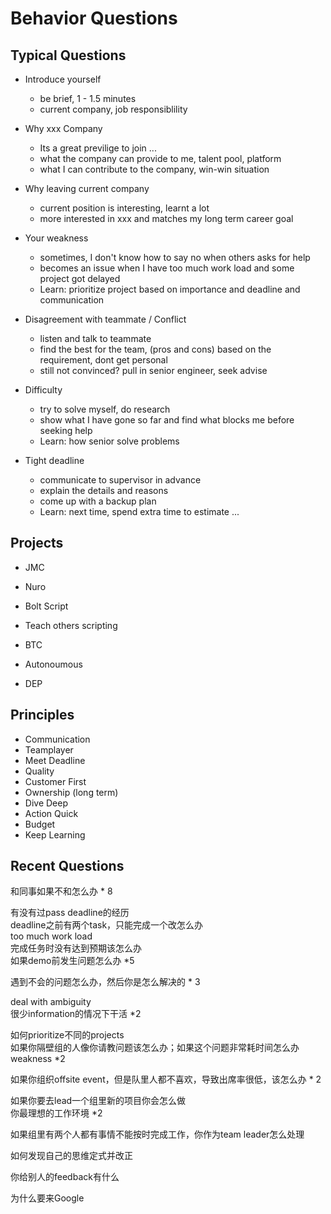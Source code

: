 # Behavior Questions


## Typical Questions

* Introduce yourself
  - be brief, 1 - 1.5 minutes
  - current company, job responsiblility

* Why xxx Company
  - Its a great previlige to join ... 
  - what the company can provide to me, talent pool, platform
  - what I can contribute to the company, win-win situation

* Why leaving current company
  - current position is interesting, learnt a lot
  - more interested in xxx and matches my long term career goal

* Your weakness
  - sometimes, I don't know how to say no when others asks for help
  - becomes an issue when I have too much work load and some project got delayed
  - Learn: prioritize project based on importance and deadline and communication

* Disagreement with teammate / Conflict
  - listen and talk to teammate
  - find the best for the team, (pros and cons) based on the requirement, dont get personal
  - still not convinced? pull in senior engineer, seek advise

* Difficulty
  - try to solve myself, do research
  - show what I have gone so far and find what blocks me before seeking help
  - Learn: how senior solve problems

* Tight deadline
  - communicate to supervisor in advance
  - explain the details and reasons
  - come up with a backup plan
  - Learn:  next time, spend extra time to estimate ...


## Projects

* JMC 

* Nuro

* Bolt Script

* Teach others scripting

* BTC

* Autonoumous

* DEP


## Principles

* Communication
* Teamplayer
* Meet Deadline
* Quality
* Customer First
* Ownership (long term)
* Dive Deep
* Action Quick
* Budget
* Keep Learning


## Recent Questions
和同事如果不和怎么办 * 8

有没有过pass deadline的经历 \
deadline之前有两个task，只能完成一个改怎么办  \
too much work load  \
完成任务时没有达到预期该怎么办  \
如果demo前发生问题怎么办 *5

遇到不会的问题怎么办，然后你是怎么解决的 * 3

deal with ambiguity \
很少information的情况下干活 *2

如何prioritize不同的projects  \
如果你隔壁组的人像你请教问题该怎么办；如果这个问题非常耗时间怎么办  \
weakness *2

如果你组织offsite event，但是队里人都不喜欢，导致出席率很低，该怎么办 * 2

如果你要去lead一个组里新的项目你会怎么做  \
你最理想的工作环境 *2

如果组里有两个人都有事情不能按时完成工作，你作为team leader怎么处理

如何发现自己的思维定式并改正

你给别人的feedback有什么

为什么要来Google